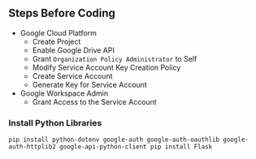 ## Steps Before Coding
- Google Cloud Platform
  - Create Project
  - Enable Google Drive API
  - Grant `Organization Policy Administrator` to Self
  - Modify Service Account Key Creation Policy
  - Create Service Account
  - Generate Key for Service Account
- Google Workspace Admin
  - Grant Access to the Service Account

### Install Python Libraries
```shell
pip install python-dotenv google-auth google-auth-oauthlib google-auth-httplib2 google-api-python-client pip install Flask 
```
